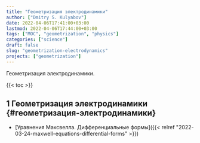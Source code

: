 ```yaml
---
title: "Геометризация электродинамики"
author: ["Dmitry S. Kulyabov"]
date: 2022-04-06T17:41:00+03:00
lastmod: 2022-04-06T17:44:00+03:00
tags: ["MOC", "geometrization", "physics"]
categories: ["science"]
draft: false
slug: "geometrization-electrodynamics"
projects: ["geometrization"]
---
```


Геометризация электродинамики.

<!--more-->

{{< toc >}}


## <span class="section-num">1</span> Геометризация электродинамики {#геометризация-электродинамики}

-   [Уравнения Максвелла. Дифференциальные формы]({{< relref "2022-03-24-maxwell-equations-differential-forms" >}})
